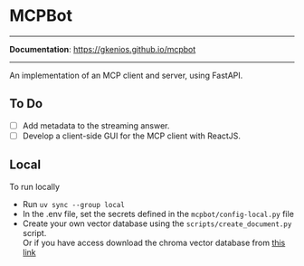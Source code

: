 # MCPBot
---

**Documentation**: <a href="https://gkenios.github.io/mcpbot" target="_blank">https://gkenios.github.io/mcpbot</a>

---

An implementation of an MCP client and server, using FastAPI.

## To Do
- [ ] Add metadata to the streaming answer.
- [ ] Develop a client-side GUI for the MCP client with ReactJS.

## Local
To run locally
- Run `uv sync --group local`
- In the .env file, set the secrets defined in the `mcpbot/config-local.py` file
- Create your own vector database using the `scripts/create_document.py` script. <br>
  Or if you have access download the chroma vector database from [this link](https://drive.google.com/drive/folders/1DaUQ6ZmFzjPIj9kMZTJSJT_7zPtpJ1-y?usp=drive_link)
